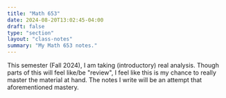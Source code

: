 ```yaml
---
title: "Math 653"
date: 2024-08-20T13:02:45-04:00
draft: false
type: "section"
layout: "class-notes"
summary: "My Math 653 notes."
---
```


This semester (Fall 2024), I am taking (introductory) real analysis.
Though parts of this will feel like/be "review", I feel like this is my chance to really master the material at hand. 
The notes I write will be an attempt that aforementioned mastery.





